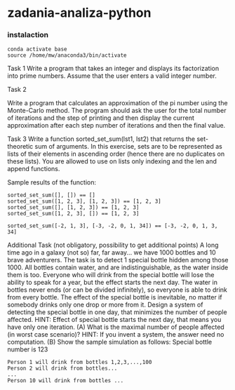 # zadania-analiza-python

### instalaction
```
conda activate base
source /home/mw/anaconda3/bin/activate 
```

Task 1
Write a program that takes an integer and displays its factorization into prime numbers. Assume that the user enters a valid integer number.

Task 2

Write a program that calculates an approximation of the pi number using the Monte-Carlo method. The program should ask the user for the total number of iterations and the step of printing and then display the current approximation after each step number of iterations and then the final value.

Task 3
Write a function sorted_set_sum(lst1, lst2) that returns the set-theoretic sum of arguments. In this exercise, sets are to be represented as lists of their elements in ascending order (hence there are no duplicates on these lists). You are allowed to use on lists only indexing and the len and append functions.

Sample results of the function:
```
sorted_set_sum([], []) == []
sorted_set_sum([1, 2, 3], [1, 2, 3]) == [1, 2, 3]
sorted_set_sum([], [1, 2, 3]) == [1, 2, 3]
sorted_set_sum([1, 2, 3], []) == [1, 2, 3]

sorted_set_sum([-2, 1, 3], [-3, -2, 0, 1, 34]) == [-3, -2, 0, 1, 3, 34]
```

Additional Task (not obligatory, possibility to get additional points)
A long time ago in a galaxy (not so) far, far away... we have 1000 bottles and 10 brave adventurers.
The task is to detect 1 special bottle hidden among those 1000.
All bottles contain water, and are indistinguishable, as the water inside them is too.
Everyone who will drink from the special bottle will lose the ability to speak for a year, but the effect starts the next day.
The water in bottles never ends (or can be divided infinitely), so everyone is able to drink from every bottle.
The effect of the special bottle is inevitable, no matter if somebody drinks only one drop or more from it.
Design a system of detecting the special bottle in one day, that minimizes the number of people affected.
HINT: Effect of special bottle starts the next day, that means you have only one iteration.
(A) What is the maximal number of people affected (in worst case scenario)?
HINT: If you invent a system, the answer need no computation.
(B) Show the sample simulation as follows:
    Special bottle number is 123

    Person 1 will drink from bottles 1,2,3,...,100
    Person 2 will drink from bottles...
    ...
    Person 10 will drink from bottles ...
